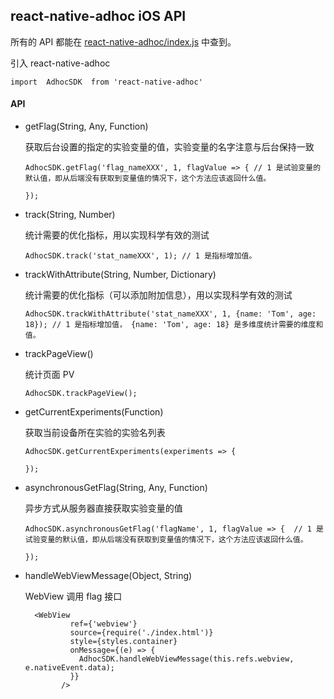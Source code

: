 ## react-native-adhoc iOS API


所有的 API 都能在 [react-native-adhoc/index.js](../index.js) 中查到。

引入 react-native-adhoc

```
import  AdhocSDK  from 'react-native-adhoc'
```

#### API

- getFlag(String, Any, Function)

  获取后台设置的指定的实验变量的值，实验变量的名字注意与后台保持一致
  
  ```
  AdhocSDK.getFlag('flag_nameXXX', 1, flagValue => { // 1 是试验变量的默认值，即从后端没有获取到变量值的情况下，这个方法应该返回什么值。
  
  });
  ```
  
- track(String, Number)
  
  统计需要的优化指标，用以实现科学有效的测试
  
  ```
  AdhocSDK.track('stat_nameXXX', 1); // 1 是指标增加值。
  ```
  
- trackWithAttribute(String, Number, Dictionary)

  统计需要的优化指标（可以添加附加信息），用以实现科学有效的测试 

  ```
  AdhocSDK.trackWithAttribute('stat_nameXXX', 1, {name: 'Tom', age: 18}); // 1 是指标增加值， {name: 'Tom', age: 18} 是多维度统计需要的维度和值。
  ```

- trackPageView()

  统计页面 PV
  
  ```
  AdhocSDK.trackPageView();
  ```
 
- getCurrentExperiments(Function)

  获取当前设备所在实验的实验名列表
  
  ```
  AdhocSDK.getCurrentExperiments(experiments => {
  
  });
  ```

- asynchronousGetFlag(String, Any, Function)

  异步方式从服务器直接获取实验变量的值
  
  ```
  AdhocSDK.asynchronousGetFlag('flagName', 1, flagValue => {  // 1 是试验变量的默认值，即从后端没有获取到变量值的情况下，这个方法应该返回什么值。
  
  });
  ```
  
- handleWebViewMessage(Object, String)

  WebView 调用 flag 接口
  
  ```
    <WebView
            ref={'webview'}
            source={require('./index.html')}
            style={styles.container}
            onMessage={(e) => {
              AdhocSDK.handleWebViewMessage(this.refs.webview, e.nativeEvent.data);
            }}
          />
  ```
